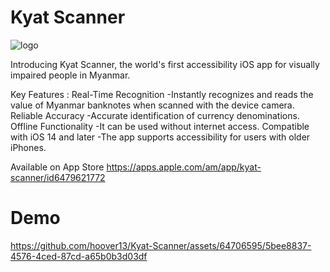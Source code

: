 # Kyat Scanner 
![logo](https://github.com/hoover13/Kyat-Scanner/assets/64706595/d3621a34-2b01-48b6-8c7b-5800fb0a80c8)


Introducing Kyat Scanner, the world's first accessibility iOS app for visually impaired people in Myanmar.


Key Features :
Real-Time Recognition
-Instantly recognizes and reads the value of Myanmar banknotes when scanned with the device camera.
Reliable Accuracy
-Accurate identification of currency denominations.
Offline Functionality
-It can be used without internet access.
Compatible with iOS 14 and later
-The app supports accessibility for users with older iPhones.

Available on App Store 
https://apps.apple.com/am/app/kyat-scanner/id6479621772

# Demo
https://github.com/hoover13/Kyat-Scanner/assets/64706595/5bee8837-4576-4ced-87cd-a65b0b3d03df
